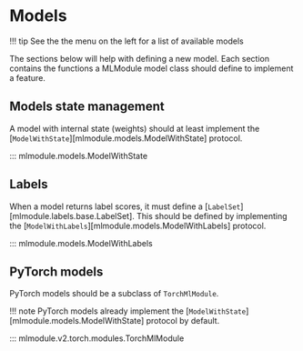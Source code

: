 # Models

!!! tip
    See the the menu on the left for a list of available models

The sections below will help with defining a new model.
Each section contains the functions a MLModule model class should define
to implement a feature.


## Models state management

A model with internal state (weights) should at least implement the
[`ModelWithState`][mlmodule.models.ModelWithState] protocol.

::: mlmodule.models.ModelWithState

## Labels

When a model returns label scores, it must define a
[`LabelSet`][mlmodule.labels.base.LabelSet].
This should be defined by implementing the
[`ModelWithLabels`][mlmodule.models.ModelWithLabels]
protocol.

::: mlmodule.models.ModelWithLabels

## PyTorch models

PyTorch models should be a subclass of `TorchMlModule`.

!!! note
    PyTorch models already implement the
    [`ModelWithState`][mlmodule.models.ModelWithState] protocol
    by default.

::: mlmodule.v2.torch.modules.TorchMlModule

